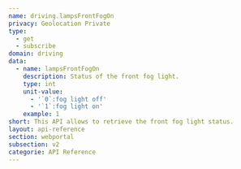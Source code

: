 ```yaml
---
name: driving.lampsFrontFogOn
privacy: Geolocation Private
type:
  - get
  - subscribe
domain: driving
data:
  - name: lampsFrontFogOn
    description: Status of the front fog light.
    type: int
    unit-value:
      - '`0`:fog light off'
      - '`1`:fog light on'
    example: 1
short: This API allows to retrieve the front fog light status.
layout: api-reference
section: webportal
subsection: v2
categorie: API Reference
---
```


 
